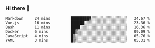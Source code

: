 ### Hi there 👋

<!--
**urzz/urzz** is a ✨ _special_ ✨ repository because its `README.md` (this file) appears on your GitHub profile.

Here are some ideas to get you started:

- 🔭 I’m currently working on ...
- 🌱 I’m currently learning ...
- 👯 I’m looking to collaborate on ...
- 🤔 I’m looking for help with ...
- 💬 Ask me about ...
- 📫 How to reach me: ...
- 😄 Pronouns: ...
- ⚡ Fun fact: ...
-->

<!--START_SECTION:waka-->

```text
Markdown     24 mins         ████████▓░░░░░░░░░░░░░░░░   34.67 %
Vue.js       16 mins         ██████░░░░░░░░░░░░░░░░░░░   23.36 %
Bash         11 mins         ████░░░░░░░░░░░░░░░░░░░░░   16.36 %
Docker       6 mins          ██▒░░░░░░░░░░░░░░░░░░░░░░   09.09 %
JavaScript   4 mins          █▒░░░░░░░░░░░░░░░░░░░░░░░   05.76 %
YAML         3 mins          █▒░░░░░░░░░░░░░░░░░░░░░░░   05.31 %
```

<!--END_SECTION:waka-->
